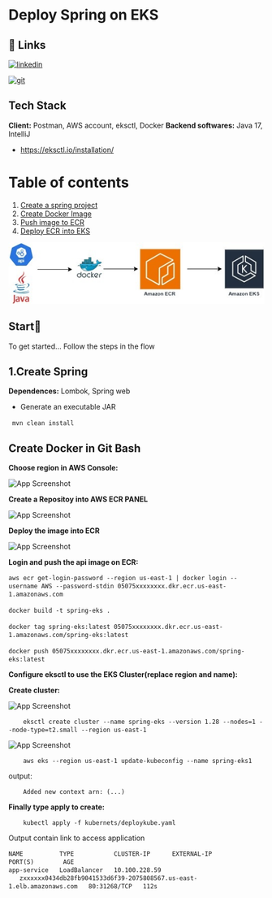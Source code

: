   
# Deploy Spring on EKS

## 🔗 Links  

[![linkedin](https://img.shields.io/badge/linkedin-0A66C2?style=for-the-badge&logo=linkedin&logoColor=white)](https://br.linkedin.com/in/luiza-andrade-ti/)  

[![git](https://img.shields.io/badge/github-000?style=for-the-badge&logo=github&logoColor=white)](https://github.com/luizaandradeti/) 
 

## Tech Stack  
**Client:** Postman, AWS account, eksctl, Docker
**Backend softwares:** Java 17, IntelliJ

- https://eksctl.io/installation/
# Table of contents  
1. [Create a spring project](#create-spring)  
2. [Create Docker Image](#create-docker-image)  
3. [Push image to ECR](#ECR)  
3. [Deploy ECR into EKS](#EKS)  

![App Screenshot](images/fluxo.png)  


## Start🚀  
To get started... Follow the steps in the flow
  
## 1.Create Spring
**Dependences:** Lombok, Spring web

- Generate an executable JAR

``` mvn clean install```

## Create Docker in Git Bash
**Choose region in AWS Console:**

![App Screenshot](images/awsconfigure.png)  

**Create a Repositoy into AWS ECR PANEL**


![App Screenshot](images/createRepo.png) 

**Deploy the image into ECR**

![App Screenshot](images/push1.png)  

**Login and push the api image on ECR:**

   ````
aws ecr get-login-password --region us-east-1 | docker login --username AWS --password-stdin 05075xxxxxxxx.dkr.ecr.us-east-1.amazonaws.com

docker build -t spring-eks .
    
docker tag spring-eks:latest 05075xxxxxxxx.dkr.ecr.us-east-1.amazonaws.com/spring-eks:latest

docker push 05075xxxxxxxx.dkr.ecr.us-east-1.amazonaws.com/spring-eks:latest
   
````
**Configure eksctl to use the EKS Cluster(replace region and name):**

**Create cluster:**

![App Screenshot](images/push.png) 
```
    eksctl create cluster --name spring-eks --version 1.28 --nodes=1 --node-type=t2.small --region us-east-1
```
![App Screenshot](images/eks.png) 
```
    aws eks --region us-east-1 update-kubeconfig --name spring-eks1
```
output:
```
    Added new context arn: (...)
```
**Finally type apply to create:**
```
    kubectl apply -f kubernets/deploykube.yaml
```
Output contain link to access application 


````kubectl get svc
NAME          TYPE           CLUSTER-IP      EXTERNAL-IP                                                               PORT(S)        AGE
app-service   LoadBalancer   10.100.228.59
   zxxxxxx0434db28fb9041533d6f39-2075808567.us-east-1.elb.amazonaws.com   80:31268/TCP   112s
````